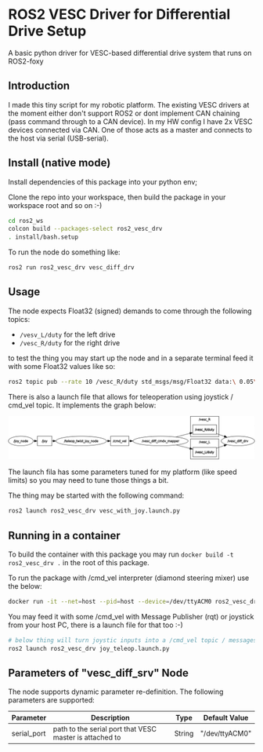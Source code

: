 # ROS2 VESC Driver for Differential Drive Setup

A basic python driver for VESC-based differential drive system that runs on ROS2-foxy

## Introduction

I made this tiny script for my robotic platform. The existing VESC drivers at the moment either don't support ROS2 or dont implement CAN chaining (pass command through to a CAN device). In my HW config I have 2x VESC devices connected via CAN. One of those acts as a master and connects to the host via serial (USB-serial).

## Install (native mode)

Install dependencies of this package into your python env;

Clone the repo into your workspace, then build the package in your workspace root and so on :-)

```bash
cd ros2_ws
colcon build --packages-select ros2_vesc_drv
. install/bash.setup
```

To run the node do something like:

```bash
ros2 run ros2_vesc_drv vesc_diff_drv
```

## Usage

The node expects Float32 (signed) demands to come through the following topics:

- `/vesv_L/duty` for the left drive
- `/vesc_R/duty` for the right drive

to test the thing you may start up the node and in a separate terminal feed it with some Float32 values like so:

```bash
ros2 topic pub --rate 10 /vesc_R/duty std_msgs/msg/Float32 data:\ 0.05\
```

There is also a launch file that allows for teleoperation using joystick / cmd_vel topic. It implements the graph below:

![vesc_with_joy ROS2 nodes graph](docs/vesc_with_joy.png)

The launch fila has some parameters tuned for my platform (like speed limits) so you may need to tune those things a bit.

The thing may be started with the following command:

```bash
ros2 launch ros2_vesc_drv vesc_with_joy.launch.py
```

## Running in a container

To build the container with this package you may run `docker build -t ros2_vesc_drv .` in the root of this package.

To run the package with /cmd_vel interpreter (diamond steering mixer) use the below:

```bash
docker run -it --net=host --pid=host --device=/dev/ttyACM0 ros2_vesc_drv:latest ros2 launch ros2_vesc_drv vesc_cmd_vel.launch.py
```

You may feed it with some /cmd_vel with Message Publisher (rqt) or joystick from your host PC, there is a launch file for that too :-)

```bash
# below thing will turn joystic inputs into a /cmd_vel topic / messages
ros2 launch ros2_vesc_drv joy_teleop.launch.py
```

## Parameters of "vesc_diff_srv" Node

The node supports dynamic parameter re-definition. The following parameters are supported:

| Parameter   | Description                                             | Type   | Default Value  |
| ----------- | ------------------------------------------------------- | ------ | -------------- |
| serial_port | path to the serial port that VESC master is attached to | String | "/dev/ttyACM0" |
